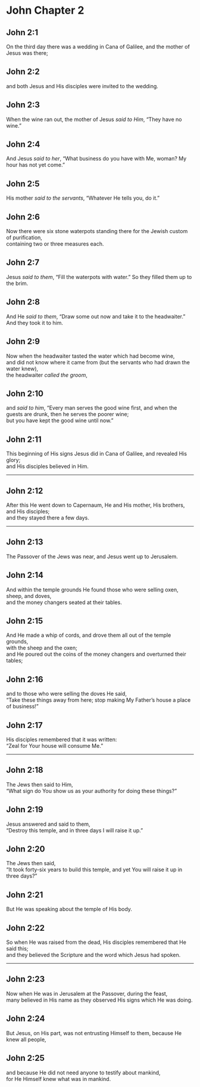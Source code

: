 # John Chapter 2

## John 2:1

On the third day there was a wedding in Cana of Galilee, and the mother of Jesus was there;

## John 2:2

and both Jesus and His disciples were invited to the wedding.

## John 2:3

When the wine ran out, the mother of Jesus _said to Him_, “They have no wine.”

## John 2:4

And Jesus _said to her_, “What business do you have with Me, woman? My hour has not yet come.”

## John 2:5

His mother _said to the servants_, “Whatever He tells you, do it.”

## John 2:6

Now there were six stone waterpots standing there for the Jewish custom of purification,  
containing two or three measures each.

## John 2:7

Jesus _said to them_, “Fill the waterpots with water.” So they filled them up to the brim.

## John 2:8

And He _said to them_, “Draw some out now and take it to the headwaiter.” And they took it to him.

## John 2:9

Now when the headwaiter tasted the water which had become wine,  
and did not know where it came from (but the servants who had drawn the water knew),  
the headwaiter _called the groom_,

## John 2:10

and _said to him_, “Every man serves the good wine first, and when the guests are drunk, then he serves the poorer wine;  
but you have kept the good wine until now.”

## John 2:11

This beginning of His signs Jesus did in Cana of Galilee, and revealed His glory;  
and His disciples believed in Him.

---

## John 2:12

After this He went down to Capernaum, He and His mother, His brothers, and His disciples;  
and they stayed there a few days.

---

## John 2:13

The Passover of the Jews was near, and Jesus went up to Jerusalem.

## John 2:14

And within the temple grounds He found those who were selling oxen, sheep, and doves,  
and the money changers seated at their tables.

## John 2:15

And He made a whip of cords, and drove them all out of the temple grounds,  
with the sheep and the oxen;  
and He poured out the coins of the money changers and overturned their tables;

## John 2:16

and to those who were selling the doves He said,  
“Take these things away from here; stop making My Father’s house a place of business!”

## John 2:17

His disciples remembered that it was written:  
“Zeal for Your house will consume Me.”

---

## John 2:18

The Jews then said to Him,  
“What sign do You show us as your authority for doing these things?”

## John 2:19

Jesus answered and said to them,  
“Destroy this temple, and in three days I will raise it up.”

## John 2:20

The Jews then said,  
“It took forty-six years to build this temple, and yet You will raise it up in three days?”

## John 2:21

But He was speaking about the temple of His body.

## John 2:22

So when He was raised from the dead, His disciples remembered that He said this;  
and they believed the Scripture and the word which Jesus had spoken.

---

## John 2:23

Now when He was in Jerusalem at the Passover, during the feast,  
many believed in His name as they observed His signs which He was doing.

## John 2:24

But Jesus, on His part, was not entrusting Himself to them, because He knew all people,

## John 2:25

and because He did not need anyone to testify about mankind,  
for He Himself knew what was in mankind.
